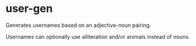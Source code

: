 # user-gen
Generates usernames based on an adjective-noun pairing.

Usernames can optionally use alliteration and/or animals instead of nouns. 
